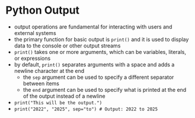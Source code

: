 # Python Output
- output operations are fundamental for interacting with users and external systems
- the primary function for basic output is `print()` and it is used to display data to the console or other output streams
- `print()` takes one or more arguments, which can be variables, literals, or expressions
- by default, `print()` separates arguments with a space and adds a newline character at the end
    - the `sep` argument can be used to specify a different separator between items
    - the `end` argument can be used to specify what is printed at the end of the output instead of a newline
- `print("This will be the output.")`
- `print("2022", "2025", sep="to") # Output: 2022 to 2025`